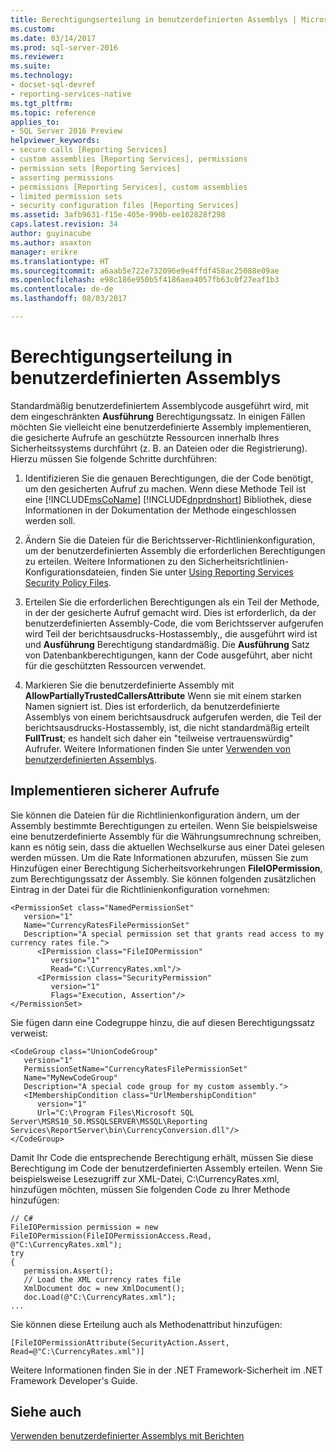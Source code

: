 ```yaml
---
title: Berechtigungserteilung in benutzerdefinierten Assemblys | Microsoft Docs
ms.custom: 
ms.date: 03/14/2017
ms.prod: sql-server-2016
ms.reviewer: 
ms.suite: 
ms.technology:
- docset-sql-devref
- reporting-services-native
ms.tgt_pltfrm: 
ms.topic: reference
applies_to:
- SQL Server 2016 Preview
helpviewer_keywords:
- secure calls [Reporting Services]
- custom assemblies [Reporting Services], permissions
- permission sets [Reporting Services]
- asserting permissions
- permissions [Reporting Services], custom assemblies
- limited permission sets
- security configuration files [Reporting Services]
ms.assetid: 3afb9631-f15e-405e-990b-ee102828f298
caps.latest.revision: 34
author: guyinacube
ms.author: asaxton
manager: erikre
ms.translationtype: HT
ms.sourcegitcommit: a6aab5e722e732096e9e4ffdf458ac25088e09ae
ms.openlocfilehash: e98c186e950b5f4186aea4057fb63c0f27eaf1b3
ms.contentlocale: de-de
ms.lasthandoff: 08/03/2017

---
```

# <a name="asserting-permissions-in-custom-assemblies"></a>Berechtigungserteilung in benutzerdefinierten Assemblys
  Standardmäßig benutzerdefiniertem Assemblycode ausgeführt wird, mit dem eingeschränkten **Ausführung** Berechtigungssatz. In einigen Fällen möchten Sie vielleicht eine benutzerdefinierte Assembly implementieren, die gesicherte Aufrufe an geschützte Ressourcen innerhalb Ihres Sicherheitssystems durchführt (z. B. an Dateien oder die Registrierung). Hierzu müssen Sie folgende Schritte durchführen:  
  
1.  Identifizieren Sie die genauen Berechtigungen, die der Code benötigt, um den gesicherten Aufruf zu machen. Wenn diese Methode Teil ist eine [!INCLUDE[msCoName](../../includes/msconame-md.md)] [!INCLUDE[dnprdnshort](../../includes/dnprdnshort-md.md)] Bibliothek, diese Informationen in der Dokumentation der Methode eingeschlossen werden soll.  
  
2.  Ändern Sie die Dateien für die Berichtsserver-Richtlinienkonfiguration, um der benutzerdefinierten Assembly die erforderlichen Berechtigungen zu erteilen. Weitere Informationen zu den Sicherheitsrichtlinien-Konfigurationsdateien, finden Sie unter [Using Reporting Services Security Policy Files](../../reporting-services/extensions/secure-development/using-reporting-services-security-policy-files.md).  
  
3.  Erteilen Sie die erforderlichen Berechtigungen als ein Teil der Methode, in der der gesicherte Aufruf gemacht wird. Dies ist erforderlich, da der benutzerdefinierten Assembly-Code, die vom Berichtsserver aufgerufen wird Teil der berichtsausdrucks-Hostassembly,, die ausgeführt wird ist und **Ausführung** Berechtigung standardmäßig. Die **Ausführung** Satz von Datenbankberechtigungen, kann der Code ausgeführt, aber nicht für die geschützten Ressourcen verwendet.  
  
4.  Markieren Sie die benutzerdefinierte Assembly mit **AllowPartiallyTrustedCallersAttribute** Wenn sie mit einem starken Namen signiert ist. Dies ist erforderlich, da benutzerdefinierte Assemblys von einem berichtsausdruck aufgerufen werden, die Teil der berichtsausdrucks-Hostassembly, ist, die nicht standardmäßig erteilt **FullTrust**; es handelt sich daher ein "teilweise vertrauenswürdig" Aufrufer. Weitere Informationen finden Sie unter [Verwenden von benutzerdefinierten Assemblys](../../reporting-services/custom-assemblies/using-strong-named-custom-assemblies.md).  
  
## <a name="implementing-a-secure-call"></a>Implementieren sicherer Aufrufe  
 Sie können die Dateien für die Richtlinienkonfiguration ändern, um der Assembly bestimmte Berechtigungen zu erteilen. Wenn Sie beispielsweise eine benutzerdefinierte Assembly für die Währungsumrechnung schreiben, kann es nötig sein, dass die aktuellen Wechselkurse aus einer Datei gelesen werden müssen. Um die Rate Informationen abzurufen, müssen Sie zum Hinzufügen einer Berechtigung Sicherheitsvorkehrungen **FileIOPermission**, zum Berechtigungssatz der Assembly. Sie können folgenden zusätzlichen Eintrag in der Datei für die Richtlinienkonfiguration vornehmen:  
  
```  
<PermissionSet class="NamedPermissionSet"  
   version="1"  
   Name="CurrencyRatesFilePermissionSet"  
   Description="A special permission set that grants read access to my currency rates file.">  
      <IPermission class="FileIOPermission"  
         version="1"  
         Read="C:\CurrencyRates.xml"/>  
      <IPermission class="SecurityPermission"  
         version="1"  
         Flags="Execution, Assertion"/>  
</PermissionSet>  
```  
  
 Sie fügen dann eine Codegruppe hinzu, die auf diesen Berechtigungssatz verweist:  
  
```  
<CodeGroup class="UnionCodeGroup"  
   version="1"  
   PermissionSetName="CurrencyRatesFilePermissionSet"  
   Name="MyNewCodeGroup"  
   Description="A special code group for my custom assembly.">  
   <IMembershipCondition class="UrlMembershipCondition"  
      version="1"  
      Url="C:\Program Files\Microsoft SQL Server\MSRS10_50.MSSQLSERVER\MSSQL\Reporting Services\ReportServer\bin\CurrencyConversion.dll"/>  
</CodeGroup>  
```  
  
 Damit Ihr Code die entsprechende Berechtigung erhält, müssen Sie diese Berechtigung im Code der benutzerdefinierten Assembly erteilen. Wenn Sie beispielsweise Lesezugriff zur XML-Datei, C:\CurrencyRates.xml, hinzufügen möchten, müssen Sie folgenden Code zu Ihrer Methode hinzufügen:  
  
```  
// C#  
FileIOPermission permission = new FileIOPermission(FileIOPermissionAccess.Read, @"C:\CurrencyRates.xml");  
try  
{  
   permission.Assert();  
   // Load the XML currency rates file  
   XmlDocument doc = new XmlDocument();  
   doc.Load(@"C:\CurrencyRates.xml");  
...  
```  
  
 Sie können diese Erteilung auch als Methodenattribut hinzufügen:  
  
```  
[FileIOPermissionAttribute(SecurityAction.Assert, Read=@"C:\CurrencyRates.xml")]  
```  
  
 Weitere Informationen finden Sie in der .NET Framework-Sicherheit im .NET Framework Developer's Guide.  
  
## <a name="see-also"></a>Siehe auch  
 [Verwenden benutzerdefinierter Assemblys mit Berichten](../../reporting-services/custom-assemblies/using-custom-assemblies-with-reports.md)  
  
  
